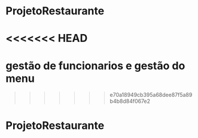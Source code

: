 # ProjetoRestaurante
<<<<<<< HEAD
=======
# gestão de funcionarios e gestão do menu

>>>>>>> e70a18949cb395a68dee87f5a89b4b8d84f067e2
# ProjetoRestaurante